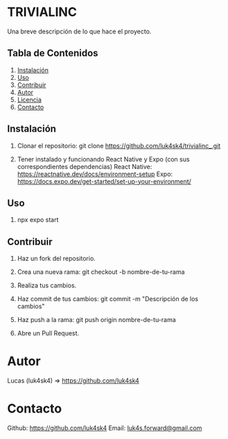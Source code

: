 #  TRIVIALINC

Una breve descripción de lo que hace el proyecto.

## Tabla de Contenidos
1. [Instalación](#instalación)
2. [Uso](#uso)
3. [Contribuir](#contribuir)
4. [Autor](#autor)
5. [Licencia](#licencia)
6. [Contacto](#contacto)

## Instalación

1. Clonar el repositorio:
   git clone https://github.com/luk4sk4/trivialinc_.git

2. Tener instalado y funcionando React Native y Expo (con sus correspondientes dependencias)
     React Native: https://reactnative.dev/docs/environment-setup
     Expo: https://docs.expo.dev/get-started/set-up-your-environment/


## Uso

1. npx expo start

## Contribuir

1. Haz un fork del repositorio.

2. Crea una nueva rama:
   git checkout -b nombre-de-tu-rama

3. Realiza tus cambios.

4. Haz commit de tus cambios:
   git commit -m "Descripción de los cambios"

5. Haz push a la rama:
   git push origin nombre-de-tu-rama

6. Abre un Pull Request.

# Autor

   Lucas (luk4sk4) =>  https://github.com/luk4sk4

# Contacto

   Github: https://github.com/luk4sk4
   Email: luk4s.forward@gmail.com
   
